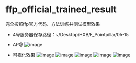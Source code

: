 # ffp_official_trained_result
完全按照ffp官方代码、方法训练并测试模型效果
- 4号服务器保存路径：~/Desktop/HXB/F_Pointpillar/05-15

- AP@
![image](https://github.com/748811693aB/ffp_official_trained_result/assets/102968155/09f446e4-bbef-4987-9d3e-e27842805e0c)

- 可视化效果
![image](https://github.com/748811693aB/ffp_official_trained_result/assets/102968155/0c8086ef-0b31-4ded-8440-5cf62e85b5df)
![image](https://github.com/748811693aB/ffp_official_trained_result/assets/102968155/87bfe5a4-9b7f-4d09-9d8b-437d5a3f2722)
![image](https://github.com/748811693aB/ffp_official_trained_result/assets/102968155/4a973fa3-6dfa-44ea-a27c-34b70dc191ad)
![image](https://github.com/748811693aB/ffp_official_trained_result/assets/102968155/600c1bbc-9db0-4634-91f9-4e07b3c086df)
![image](https://github.com/748811693aB/ffp_official_trained_result/assets/102968155/e3a0b7ec-611c-4c26-99ad-5af2f50894b5)
